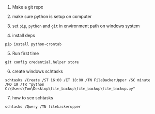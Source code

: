 1) Make a git repo
2) make sure python is setup on computer

3) set `pip`, `python` and `git` in environment path on windows system

4) install deps
```
pip install python-crontab
```

5) Run first time
```
git config credential.helper store
```

6) create windows schtasks
```
schtasks /Create /ST 16:00 /ET 18:00 /TN FileBackerUpper /SC minute /MO 10 /TR "python C:\Users\Tom\Desktop\file_backup\file_backup\file_backup.py"
```

7) how to see schtasks
```
schtasks /Query /TN filebackerupper
```
